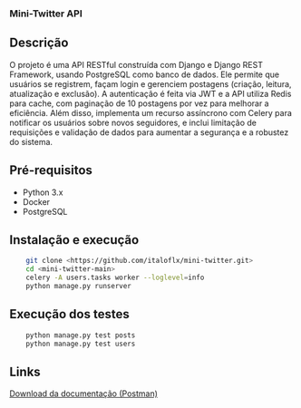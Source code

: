 ### Mini-Twitter API

## Descrição
O projeto é uma API RESTful construída com Django e Django REST Framework, usando PostgreSQL como banco de dados. Ele permite que usuários se registrem, façam login e gerenciem postagens (criação, leitura, atualização e exclusão). A autenticação é feita via JWT e a API utiliza Redis para cache, com paginação de 10 postagens por vez para melhorar a eficiência. Além disso, implementa um recurso assíncrono com Celery para notificar os usuários sobre novos seguidores, e inclui limitação de requisições e validação de dados para aumentar a segurança e a robustez do sistema.

## Pré-requisitos
- Python 3.x
- Docker
- PostgreSQL

## Instalação e execução
```bash
    git clone <https://github.com/italoflx/mini-twitter.git>
    cd <mini-twitter-main>
    celery -A users.tasks worker --loglevel=info
    python manage.py runserver
```

## Execução dos testes
```bash
    python manage.py test posts
    python manage.py test users
```

## Links 
[Download da documentação (Postman)](https://drive.google.com/file/d/1ZCG5o0VUDGAqk0NM8BnLtP0PU-rQAsoX/view?usp=sharing)